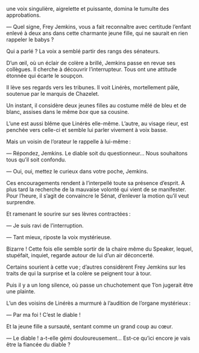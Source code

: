 une voix singulière, aigrelette et puissante, domina le tumulte des approbations.

— Quel signe, Frey Jemkins, vous a fait reconnaître avec certitude l’enfant enlevé à deux ans dans cette charmante jeune fille, qui ne saurait en rien rappeler le babys ?

Qui a parlé ? La voix a semblé partir des rangs des sénateurs.

D’un œil, où un éclair de colère a brillé, Jemkins passe en revue ses collègues. Il cherche à découvrir l’interrupteur. Tous ont une attitude étonnée qui écarte le soupçon.

Il lève ses regards vers les tribunes. Il voit Linérès, mortellement pâle, soutenue par le marquis de Chazelet.

Un instant, il considère deux jeunes filles au costume mêlé de bleu et de blanc, assises dans le même _box_ que sa cousine.

L’une est aussi blême que Linérès elle-même.
L’autre, au visage rieur, est penchée vers celle-ci et semble lui parler vivement à voix basse.

Mais un voisin de l’orateur le rappelle à lui-même :

— Répondez, Jemkins. Le diable soit du questionneur... Nous souhaitons
tous qu’il soit confondu.

— Oui, oui, mettez le curieux dans votre poche, Jemkins.

Ces encouragements rendent à l’interpellé toute sa présence d’esprit. A plus tard la recherche de la mauvaise volonté qui vient de se manifester. Pour l’heure, il s’agit de convaincre le Sénat, d’enlever la motion qu’il veut surprendre.

Et ramenant le sourire sur ses lèvres contractées :

— Je suis ravi de l’interruption.

— Tant mieux, riposte la voix mystérieuse.

Bizarre ! Cette fois elle semble sortir de la chaire même du Speaker, lequel, stupéfait, inquiet, regarde autour de lui d’un air déconcerté.

Certains sourient à cette vue ; d’autres considèrent Frey Jemkins sur les traits de qui la surprise et la colère se peignent tour à tour.

Puis il y a un long silence, où passe un chuchotement que 1’on jugerait être une plainte.

L’un des voisins de Linérès a murmuré à l’audition de l’organe mystérieux :

— Par ma foi ! C’est le diable !

Et la jeune fille a sursauté, sentant comme un grand coup au cœur.

— Le diable ! a-t-elle gémi douloureusement... Est-ce qu’ici encore je vais être la fiancée du diable ?
